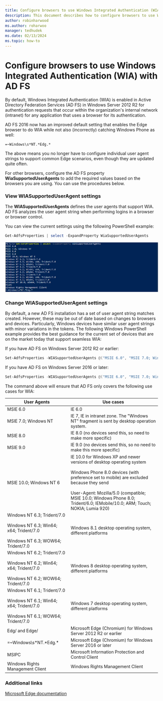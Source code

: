 ```yaml
---
title: Configure browsers to use Windows Integrated Authentication (WIA) with AD FS
description: This document describes how to configure browsers to use WIA with AD FS
author: robinharwood
ms.author: roharwoo
manager: tedhudek
ms.date: 02/13/2024
ms.topic: how-to
---
```


# Configure browsers to use Windows Integrated Authentication (WIA) with AD FS

By default, Windows Integrated Authentication (WIA) is enabled in Active Directory Federation Services (AD FS) in Windows Server 2012 R2 for authentication requests that occur within the organization's internal network (intranet) for any application that uses a browser for its authentication.

AD FS 2016 now has an improved default setting that enables the Edge browser to do WIA while not also (incorrectly) catching Windows Phone as well:

```
=~Windows\s*NT.*Edg.*
```

The above means you no longer have to configure individual user agent strings to support common Edge scenarios, even though they are updated quite often.

For other browsers, configure the AD FS property **WiaSupportedUserAgents** to add the required values based on the browsers you are using.  You can use the procedures below.

### View WIASupportedUserAgent settings

The **WIASupportedUserAgents** defines the user agents that support WIA. AD FS analyzes the user agent string when performing logins in a browser or browser control.

You can view the current settings using the following PowerShell example:

```powershell
Get-AdfsProperties | select -ExpandProperty WiaSupportedUserAgents
```

![WIA Support](media/Configure-AD-FS-Browser-WIA/wiasupport.png)

### Change WIASupportedUserAgent settings

By default, a new AD FS installation has a set of user agent string matches created. However, these may be out of date based on changes to browsers and devices. Particularly, Windows devices have similar user agent strings with minor variations in the tokens. The following Windows PowerShell example provides the best guidance for the current set of devices that are on the market today that support seamless WIA:

If you have AD FS on Windows Server 2012 R2 or earlier:

```powershell
Set-AdfsProperties -WIASupportedUserAgents @("MSIE 6.0", "MSIE 7.0; Windows NT", "MSIE 8.0", "MSIE 9.0", "MSIE 10.0; Windows NT 6", "Windows NT 6.3; Trident/7.0", "Windows NT 6.3; Win64; x64; Trident/7.0", "Windows NT 6.3; WOW64; Trident/7.0", "Windows NT 6.2; Trident/7.0", "Windows NT 6.2; Win64; x64; Trident/7.0", "Windows NT 6.2; WOW64; Trident/7.0", "Windows NT 6.1; Trident/7.0", "Windows NT 6.1; Win64; x64; Trident/7.0", "Windows NT 6.1; WOW64; Trident/7.0","Windows NT 10.0; WOW64; Trident/7.0","MSIPC", "Windows Rights Management Client", "Edg/","Edge/")
```

If you have AD FS on Windows Server 2016 or later:

```powershell
Set-AdfsProperties -WIASupportedUserAgents @("MSIE 6.0", "MSIE 7.0; Windows NT", "MSIE 8.0", "MSIE 9.0", "MSIE 10.0; Windows NT 6", "Windows NT 6.3; Trident/7.0", "Windows NT 6.3; Win64; x64; Trident/7.0", "Windows NT 6.3; WOW64; Trident/7.0", "Windows NT 6.2; Trident/7.0", "Windows NT 6.2; Win64; x64; Trident/7.0", "Windows NT 6.2; WOW64; Trident/7.0", "Windows NT 6.1; Trident/7.0", "Windows NT 6.1; Win64; x64; Trident/7.0", "Windows NT 6.1; WOW64; Trident/7.0","Windows NT 10.0; WOW64; Trident/7.0", "MSIPC", "Windows Rights Management Client", "=~Windows\s*NT.*Edg.*")
```

The command above will ensure that AD FS only covers the following use cases for WIA:

|User Agents|Use cases|
|-----|-----|
|MSIE 6.0|IE 6.0|
|MSIE 7.0; Windows NT|IE 7, IE in intranet zone. The "Windows NT" fragment is sent by desktop operation system.|
|MSIE 8.0|IE 8.0 (no devices send this, so need to make more specific)|
|MSIE 9.0|IE 9.0 (no devices send this, so no need to make this more specific)|
|MSIE 10.0; Windows NT 6|IE 10.0 for Windows XP and newer versions of desktop operating system</br></br>Windows Phone 8.0 devices (with preference set to mobile) are excluded because they send</br></br>User-Agent: Mozilla/5.0 (compatible; MSIE 10.0; Windows Phone 8.0; Trident/6.0; IEMobile/10.0; ARM; Touch; NOKIA; Lumia 920)|
|Windows NT 6.3; Trident/7.0</br></br>Windows NT 6.3; Win64; x64; Trident/7.0</br></br>Windows NT 6.3; WOW64; Trident/7.0| Windows 8.1 desktop operating system, different platforms|
|Windows NT 6.2; Trident/7.0</br></br>Windows NT 6.2; Win64; x64; Trident/7.0</br></br>Windows NT 6.2; WOW64; Trident/7.0|Windows 8 desktop operating system, different platforms|
|Windows NT 6.1; Trident/7.0</br></br>Windows NT 6.1; Win64; x64; Trident/7.0</br></br>Windows NT 6.1; WOW64; Trident/7.0|Windows 7 desktop operating system, different platforms|
|Edg/ and Edge/| Microsoft Edge (Chromium) for Windows Server 2012 R2 or earlier |
|=~Windows\s*NT.\*Edg.\*| Microsoft Edge (Chromium) for Windows Server 2016 or later|
|MSIPC| Microsoft Information Protection and Control Client|
|Windows Rights Management Client|Windows Rights Management Client|

### Additional links

[Microsoft Edge documentation](/microsoft-edge/web-platform/user-agent-string)
